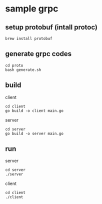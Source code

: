# sample grpc

## setup protobuf (intall protoc)

```shell
brew install protobuf
```

## generate grpc codes

```shell
cd proto
bash generate.sh
```

## build

client

```shell
cd client
go build -o client main.go
```

server

```shell
cd server
go build -o server main.go
```

## run

server

```shell
cd server
./server
```

client

```shell
cd client
./client
```
